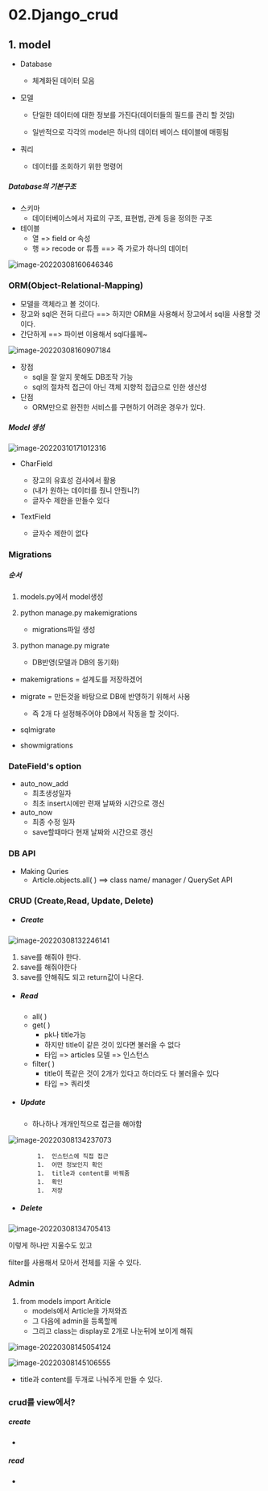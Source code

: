 # 02.Django_crud

## 1. model

- Database

  - 체계화된 데이터 모음

- 모델

  - 단일한 데이터에 대한 정보를 가진다(데이터들의 필드를 관리 할 것임)

  - 일반적으로 각각의 model은 하나의 데이터 베이스 테이블에 매핑됨



- 쿼리
  - 데이터를 조회하기 위한 명령어



##### Database의 기본구조

- 스키마
  - 데이터베이스에서 자료의 구조, 표현법, 관계 등을 정의한 구조
- 테이블
  - 열 => field or 속성
  - 행 => recode or 튜플 ==> 즉 가로가 하나의 데이터

![image-20220308160646346](02Django_crud.assets/image-20220308160646346.png)



### ORM(Object-Relational-Mapping)

- 모델을 객체라고 볼 것이다.
- 장고와 sql은 전혀 다르다 ==> 하지만 ORM을 사용해서 장고에서 sql을 사용할 것 이다.
- 간단하게 ==> 파이썬 이용해서 sql다룰께~ 

![image-20220308160907184](02Django_crud.assets/image-20220308160907184.png)

- 장점
  - sql을 잘 알지 못해도 DB조작 가능
  - sql의 절차적 접근이 아닌 객체 지향적 접급으로 인한 생산성
- 단점
  - ORM만으로 완전한 서비스를 구현하기 어려운 경우가 있다.



##### Model 생성

![image-20220310171012316](02Django_crud.assets/image-20220310171012316.png)

- CharField
  - 장고의 유효성 검사에서 활용
  - (내가 원하는 데이터를 줬니 안줬니?)
  - 글자수 제한을 만들수 있다

- TextField
  - 글자수 제한이 없다



### Migrations

##### 순서

1. models.py에서 model생성

2. python manage.py makemigrations
   - migrations파일 생성
3. python manage.py migrate
   - DB반영(모델과 DB의 동기화)



- makemigrations = 설계도를 저장하겠어
- migrate = 만든것을 바탕으로 DB에 반영하기 위해서 사용
  - 즉 2개 다 설정해주어야 DB에서 작동을 할 것이다.

- sqlmigrate
- showmigrations



### DateField's option

- auto_now_add
  - 최초생성일자
  - 최초 insert시에만 련재 날짜와 시간으로 갱신
- auto_now
  - 최종 수정 일자
  - save할때마다 현재 날짜와 시간으로 갱신



### DB API

- Making Quries
  - Article.objects.all( )   ==> class name/ manager / QuerySet API



### CRUD (Create,Read, Update, Delete)

- ##### Create

![image-20220308132246141](02Django_crud.assets/image-20220308132246141.png)

1.  save를 해줘야 한다.
2.  save를 해줘야한다
3. save를 안해줘도 되고 return값이 나온다.



- ##### Read

  - all(  )
  - get(  )
    - pk나 title가능
    - 하지만 title이 같은 것이 있다면 불러올 수 없다
    - 타입 => articles 모델 => 인스턴스
  - filter(  )
    - title이 똑같은 것이 2개가 있다고 하더라도 다 불러올수 있다
    - 타입 => 쿼리셋



- ##### Update

  - 하나하나 개개인적으로 접근을 해야함

![image-20220308134237073](02Django_crud.assets/image-20220308134237073.png)

			1.  인스턴스에 직접 접근
			1.  어떤 정보인지 확인
			1.  title과 content를 바꿔줌
			1.  확인
			1.  저장



- #####  Delete

![image-20220308134705413](02Django_crud.assets/image-20220308134705413.png)

이렇게 하나만 지울수도 있고

filter를 사용해서 모아서 전체를 지울 수 있다.



### Admin

1. from models import Ariticle
   - models에서 Article을 가져와죠
   - 그 다음에 admin을 등록할께
   - 그리고 class는 display로 2개로 나눈뒤에 보이게 해줘

![image-20220308145054124](02Django_crud.assets/image-20220308145054124.png)

![image-20220308145106555](02Django_crud.assets/image-20220308145106555.png)

- title과 content를 두개로 나눠주게 만들 수 있다.



### crud를 view에서?

##### create

- 



##### read

- 

































